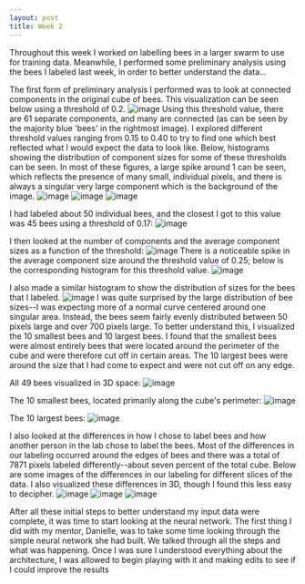 ```yaml
---
layout: post
title: Week 2
---
```


Throughout this week I worked on labelling bees in a larger swarm to use for training data. Meanwhile, I performed some preliminary analysis using the bees I labeled last week, in order to better understand the data...

The first form of preliminary analysis I performed was to look at connected components in the original cube of bees. This visualization can be seen below using a threshold of 0.2.
![image](https://github.com/Nina-mvH/Nina-mvH.github.io/assets/133538278/785c3890-9873-4292-926a-0faedf53857e)
Using this threshold value, there are 61 separate components, and many are connected (as can be seen by the majority blue 'bees' in the rightmost image). I explored different threshold values ranging from 0.15 to 0.40 to try to find one which best reflected what I would expect the data to look like. Below, histograms showing the distribution of component sizes for some of these thresholds can be seen. In most of these figures, a large spike around 1 can be seen, which reflects the presence of many small, individual pixels, and there is always a singular very large component which is the background of the image. 
![image](https://github.com/Nina-mvH/Nina-mvH.github.io/assets/133538278/3c8fee2d-ef20-40c2-a6cc-17aab04bfb3e)
![image](https://github.com/Nina-mvH/Nina-mvH.github.io/assets/133538278/3f67373b-acc6-4697-a885-c918b4519d41)
![image](https://github.com/Nina-mvH/Nina-mvH.github.io/assets/133538278/b2f0193f-19b3-45fc-958b-da04901120be)

I had labeled about 50 individual bees, and the closest I got to this value was 45 bees using a threshold of 0.17: 
![image](https://github.com/Nina-mvH/Nina-mvH.github.io/assets/133538278/8cc9e84e-7b67-4da6-8c89-ef9f4112639e)

I then looked at the number of components and the average component sizes as a function of the threshold:
![image](https://github.com/Nina-mvH/Nina-mvH.github.io/assets/133538278/3db0140b-0f2a-47db-8de6-435f41a07d2e)
There is a noticeable spike in the average component size around the threshold value of 0.25; below is the corresponding histogram for this threshold value. 
![image](https://github.com/Nina-mvH/Nina-mvH.github.io/assets/133538278/d1190425-df04-4c91-a31a-c3fe55a591b4)

I also made a similar histogram to show the distribution of sizes for the bees that I labeled.
![image](https://github.com/Nina-mvH/Nina-mvH.github.io/assets/133538278/2cb2a7f5-4a89-407d-accc-052b30e7149e)
I was quite surprised by the large distribution of bee sizes--I was expecting more of a normal curve centered around one singular area. Instead, the bees seem fairly evenly distributed between 50 pixels large and over 700 pixels large. To better understand this, I visualized the 10 smallest bees and 10 largest bees. I found that the smallest bees were almost entirely bees that were located around the perimeter of the cube and were therefore cut off in certain areas. The 10 largest bees were around the size that I had come to expect and were not cut off on any edge.

All 49 bees visualized in 3D space:
![image](https://github.com/Nina-mvH/Nina-mvH.github.io/assets/133538278/fd39bfa6-1c2f-4347-b42b-247df09c04c3)

The 10 smallest bees, located primarily along the cube's perimeter:
![image](https://github.com/Nina-mvH/Nina-mvH.github.io/assets/133538278/cf3bd95d-8925-4c22-88dd-f1e01d3beae9)

The 10 largest bees:
![image](https://github.com/Nina-mvH/Nina-mvH.github.io/assets/133538278/8024961c-b338-4062-8ad5-af673617faed)

I also looked at the differences in how I chose to label bees and how another person in the lab chose to label the bees. Most of the differences in our labeling occurred around the edges of bees and there was a total of 7871 pixels labeled differently--about seven percent of the total cube. Below are some images of the differences in our labeling for different slices of the data. I also visualized these differences in 3D, though I found this less easy to decipher. 
![image](https://github.com/Nina-mvH/Nina-mvH.github.io/assets/133538278/f21686cc-bd89-48fa-99c1-f77a82b96442)
![image](https://github.com/Nina-mvH/Nina-mvH.github.io/assets/133538278/66fc7501-f60e-4d63-bf4e-9d42062a04ef)
![image](https://github.com/Nina-mvH/Nina-mvH.github.io/assets/133538278/f6814102-facc-44f4-b6a0-29d3bd61090b)

After all these initial steps to better understand my input data were complete, it was time to start looking at the neural network. The first thing I did with my mentor, Danielle, was to take some time looking through the simple neural network she had built. We talked through all the steps and what was happening. Once I was sure I understood everything about the architecture, I was allowed to begin playing with it and making edits to see if I could improve the results
